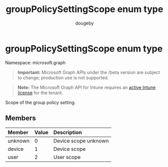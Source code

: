 ﻿---
title: "groupPolicySettingScope enum type"
description: "Scope of the group policy setting."
author: "dougeby"
localization_priority: Normal
ms.prod: "intune"
doc_type: enumPageType
---

# groupPolicySettingScope enum type

Namespace: microsoft.graph

> **Important:** Microsoft Graph APIs under the /beta version are subject to change; production use is not supported.

> **Note:** The Microsoft Graph API for Intune requires an [active Intune license](https://go.microsoft.com/fwlink/?linkid=839381) for the tenant.

Scope of the group policy setting.

## Members

| Member  | Value | Description          |
| :------ | :---- | :------------------- |
| unknown | 0     | Device scope unknown |
| device  | 1     | Device scope         |
| user    | 2     | User scope           |
